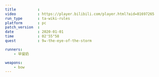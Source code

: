 ```yaml
---
title          :
video          : https://player.bilibili.com/player.html?aid=81697265
run_type       : ta-wiki-rules
platform       : pc
patch_version  : 
date           : 2020-01-01
time           : 02'55"58
quest          : 9★-the-eye-of-the-storm

runners:
    - 早餐奶

weapons:
    - bow
---
```

